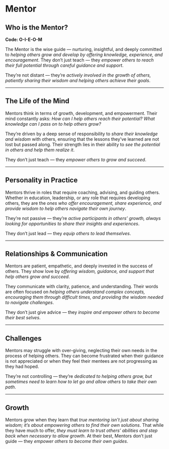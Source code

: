 # Mentor
## Who is the Mentor?
**Code: O-I-E-O-M**

The Mentor is the wise guide — nurturing, insightful, and deeply committed to *helping others grow and develop by offering knowledge, experience, and encouragement*. They don’t just teach — they *empower others to reach their full potential through careful guidance and support*.

They’re not distant — they’re *actively involved in the growth of others, patiently sharing their wisdom and helping others achieve their goals*.

---

## The Life of the Mind

Mentors think in terms of growth, development, and empowerment. Their mind constantly asks: *How can I help others reach their potential? What knowledge can I pass on to help others grow?*

They’re driven by a deep sense of responsibility to *share their knowledge and wisdom* with others, ensuring that the lessons they’ve learned are not lost but passed along. Their strength lies in their ability to *see the potential in others and help them realize it*.

They don’t just teach — they *empower others to grow and succeed*.

---

## Personality in Practice

Mentors thrive in roles that require coaching, advising, and guiding others. Whether in education, leadership, or any role that requires developing others, they are the *ones who offer encouragement, share experience, and provide wisdom to help others navigate their own journey*.

They’re not passive — they’re *active participants in others’ growth, always looking for opportunities to share their insights and experiences*.

They don’t just lead — they *equip others to lead themselves*.

---

## Relationships & Communication

Mentors are patient, empathetic, and deeply invested in the success of others. They show love by *offering wisdom, guidance, and support that help others grow and succeed*.

They communicate with clarity, patience, and understanding. Their words are often focused on *helping others understand complex concepts, encouraging them through difficult times, and providing the wisdom needed to navigate challenges*.

They don’t just give advice — they *inspire and empower others to become their best selves*.

---

## Challenges

Mentors may struggle with over-giving, neglecting their own needs in the process of helping others. They can become frustrated when their guidance is not appreciated or when they feel their mentees are not progressing as they had hoped.

They’re not controlling — they’re *dedicated to helping others grow, but sometimes need to learn how to let go and allow others to take their own path*.

---

## Growth

Mentors grow when they learn that *true mentoring isn’t just about sharing wisdom; it’s about empowering others to find their own solutions*. That while they have much to offer, *they must learn to trust others’ abilities and step back when necessary to allow growth*. At their best, Mentors don’t just guide — they *empower others to become their own guides*.
